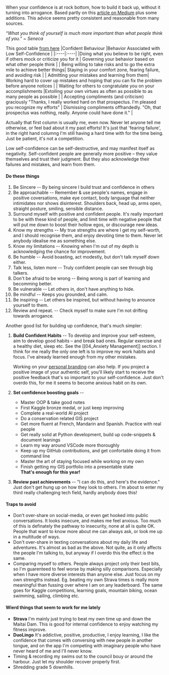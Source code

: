 When your confidence is at rock bottom, how to build it back up, without it turning into arrogance. Based partly on this [article on Medium](https://medium.com/remote-symfony-team/a-secret-to-success-confidence-without-arrogance-17191d46c50d) plus some additions.  This advice seems pretty consistent and reasonable from many sources.

_“What you think of yourself is much more important than what people think of you.”_
~ *Seneca* 

This good table [from here](https://www.mindtools.com/selfconf.html)
|Confident Behaviour |Behavior Associated with Low Self-Confidence |
|:----|:----|
|Doing what you believe to be right, even if others mock or criticize you for it | Governing your behavior based on what other people think |
| Being willing to take risks and to go the extra mile to achieve better things| Staying in your comfort zone, fearing failure, and avoiding risk |
| Admitting your mistakes and learning from them| Working hard to cover up mistakes and hoping that you can fix the problem before anyone notices |
| Waiting for others to congratulate you on your accomplishments |Extolling your own virtues as often as possible to as many people as possible |
| Accepting compliments (and criticism) graciously "Thanks, I really worked hard on that prospectus. I'm pleased you recognize my efforts" | Dismissing compliments offhandedly. "Oh, that prospectus was nothing, really. Anyone could have done it." |

Actually that first column is usually me, even now.  Never let anyone tell me otherwise, or feel bad about it my past efforts!  It's just that 'fearing failure', in the right hand columng I'm still having a hard time with for the time being.  Just be patient, it's not a competition.

Low self-confidence can be self-destructive, and may manifest itself as negativity. Self-confident people are generally more positive – they value themselves and trust their judgment. But they also acknowledge their failures and mistakes, and learn from them.

#### Do these things
1. Be Sincere -- By being sincere I build trust and confidence in others
2. Be approachable -- Remember & use people's names, engage in positive coversations, make eye contact, body language that neither intimidates nor shows disinterest.  Shoulders back, head up, arms open, straight posture, smiling, sensible distance.
3. Surround myself with positive and confident people.  It's really important to be with these kind of people, and limit time with negative people that will put me down to boost their hollow egos, or discourage new ideas.
4. Know my strengths -- My true strengths are where I get my self-worth, and I should recognise them, and enjoy devoting time to them.  Never let anybody idealise me as something else.
5. Know my limitations -- Knowing when I'm out of my depth is acknowledging the chance for improvement.
6. Be humble -- Avoid boasting, act modestly, but don't talk myself down either.
7. Talk less, listen more -- Truly confident people can see through big talkers.
8. Don't be afraid to be wrong -- Being wrong is part of learning and becomming better.
9. Be vulnerable -- Let others in, don't have anything to hide.
10. Be mindful  -- Keeps you grounded, and calm.
11. Be inspiring -- Let others be inspired, but without having to anounce yourself to them.
12. Review and repeat.  -- Check myself to make sure I'm not drifting towards arrogance.

Another good list for building up confidence, that's much simpler: 

1. **Build Confident Habits** --
	To develop and improve your self-esteem, aim to develop good habits – and break bad ones. Regular exercise and a healthy diet, sleep etc.  See the [[04_Anxiety Management]] section.  I think for me really the only one left is to improve my work habits and focus.  I've already learned enough from my other mistakes.
	
	Working on your [personal branding](https://www.mindtools.com/pages/article/what-is-personal-branding.htm) can also help. If you project a positive image of your authentic self, you'll likely start to receive the positive feedback that's so important to your self-confidence.  Just don't overdo this, for me it seems to become anxious habit on its own.
2. **Set confidence boosting goals** -- 
	- Master OOP & take good notes
	- First Kaggle bronze medal, or just keep improving
	- Complete a real-world AI project
	- Do a conservation related GIS project
	- Get more fluent at French, Mandarin and Spanish.  Practice with real people
	- Get really solid at Python development, build up code-snippets & document leanings
	- Learn my way around VSCode more thoroughly
	- Keep up my GitHub contributions, and get confortable doing it from command line
	- Master the art of staying focused while working on my own
	- Finish getting my GIS portfolio into a presentable state  
		**That's enough for this year!**
3. **Review past achievements** -- "I can do this, and here's the evidence."  Just don't get hung up on how they look to others.  I'm about to enter my third really challenging tech field, hardly anybody does this!

#### Traps to avoid
- Don't over-share on social-media, or even get hooked into public conversations.  It looks insecure, and makes me feel anxious.  Too much of this is definately the pathway to insecurity, none at all is quite OK. People that want to know more about me can always ask, or look me up in a multitude of ways.
- Don't over-share in texting conversations about my daily life and adventures.  It's almost as bad as the above.  Not quite, as it only affects the people I'm talking to, but anyway if I overdo this the effect is the same.
- Comparing myself to others.  People always project only their best bits, so I'm guarenteed to feel worse by making silly comparisons.  Especially when I have more diverse interests than anyone else.  Just focus on my own strengths instead.  Eg. beating my own Strava times is really more meaningful than fussing over where I am on any leaderboard.  The same goes for Kaggle competitions, learning goals, mountain biking, ocean swimming, sailing, climbing etc.

#### Wierd things that seem to work for me lately
* **Strava** I'm mainly just trying to beat my own time up and down the Maitai Dam.  This is good for internal confidence to enjoy watching my fitness improve.
* **DuoLingo**  It's addictive, positive, productive, I enjoy learning, I like the confidence that comes with conversing with new people in another tongue, and on the app I'm competing with imaginary people who have never heard of me and I'll never know.
* Timing & recording my swims out to the council bouy or around the harbour.  Just let my shoulder recover properly first.
* Shredding grade 5 downhills.  